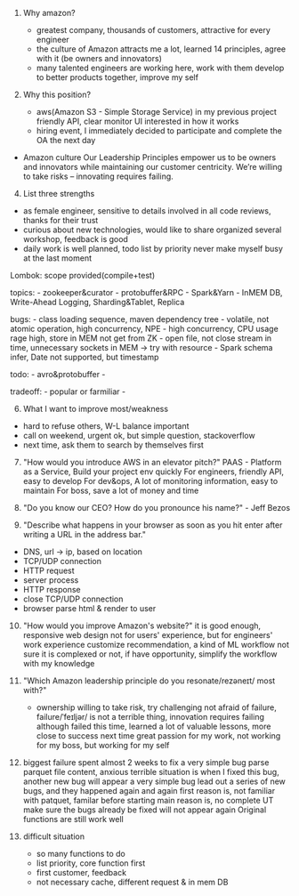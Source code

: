 1. Why amazon?
    * greatest company, thousands of customers, attractive for every engineer
    * the culture of Amazon attracts me a lot, learned 14 principles, agree with it
      (be owners and innovators)
    * many talented engineers are working here, work with them
      develop to better products together, improve my self

2. Why this position?
    * aws(Amazon S3 - Simple Storage Service) in my previous project
      friendly API, clear monitor UI
      interested in how it works
    * hiring event, I immediately decided to participate and complete the OA the next day

* Amazon culture
Our Leadership Principles empower us to
be owners and innovators
while maintaining our customer centricity.
We’re willing to take risks – innovating requires failing.


4. List three strengths
  - as female engineer, sensitive to details
    involved in all code reviews, thanks for their trust
  - curious about new technologies, would like to share
    organized several workshop, feedback is good
  - daily work is well planned, todo list by priority
    never make myself busy at the last moment

Lombok: scope provided(compile+test)

topics:
    - zookeeper&curator
    - protobuffer&RPC
    - Spark&Yarn
    - InMEM DB, Write-Ahead Logging, Sharding&Tablet, Replica

bugs:
    - class loading sequence, maven dependency tree
    - volatile, not atomic operation, high concurrency, NPE
    - high concurrency, CPU usage rage high, store in MEM not get from ZK
    - open file, not close stream in time, unnecessary sockets in MEM -> try with resource
    - Spark schema infer, Date not supported, but timestamp

todo:
    - avro&protobuffer
    -

tradeoff:
    - popular or farmiliar
    -

6. What I want to improve most/weakness
  - hard to refuse others, W-L balance important
  - call on weekend, urgent ok, but simple question, stackoverflow
  - next time, ask them to search by themselves first

7. "How would you introduce AWS in an elevator pitch?"
    PAAS - Platform as a Service, Build your project env quickly
    For engineers, friendly API, easy to develop
    For dev&ops, A lot of monitoring information, easy to maintain
    For boss, save a lot of money and time

8. "Do you know our CEO? How do you pronounce his name?"  - Jeff Bezos
9. "Describe what happens in your browser as soon as you hit enter after writing a URL in the address bar."
  - DNS, url -> ip, based on location
  - TCP/UDP connection
  - HTTP request
  - server process
  - HTTP response
  - close TCP/UDP connection
  - browser parse html & render to user

10. "How would you improve Amazon's website?"
    it is good enough, responsive web design
    not for users' experience, but for engineers' work experience
    customize recommendation, a kind of ML workflow
    not sure it is complexed or not, if have opportunity, simplify the workflow with my knowledge

11. "Which Amazon leadership principle do you resonate/rezəneɪt/ most with?"
    - ownership
    willing to take risk, try challenging
    not afraid of failure, failure/ˈfeɪljər/ is not a terrible thing, innovation requires failing
    although failed this time, learned a lot of valuable lessons, more close to success next time
    great passion for my work, not working for my boss, but working for my self

12. biggest failure
    spent almost 2 weeks to fix a very simple bug
    parse parquet file content, anxious
    terrible situation is when I fixed this bug, another new bug will appear
    a very simple bug lead out a series of new bugs, and they happened again and again
    first reason is, not familiar with patquet, familar before starting
    main reason is, no complete UT
    make sure the bugs already be fixed will not appear again
    Original functions are still work well

13. difficult situation
    - so many functions to do
    - list priority, core function first
    - first customer, feedback
    - not necessary cache, different request & in mem DB
